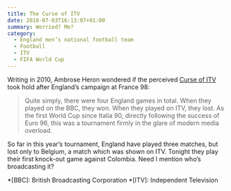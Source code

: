 ```yaml
---
title: The Curse of ITV
date: 2018-07-03T16:13:07+01:00
summary: Worried? Me?
category:
  - England men’s national football team
  - Football
  - ITV
  - FIFA World Cup
---
```

Writing in 2010, Ambrose Heron wondered if the perceived [Curse of ITV][1] took hold after England’s campaign at France 98:

> Quite simply, there were four England games in total. When they played on the BBC, they won. When they played on ITV, they lost. As the first World Cup since Italia 90, directly following the success of Euro 96, this was a tournament firmly in the glare of modern media overload.

So far in this year’s tournament, England have played three matches, but lost only to Belgium, a match which was shown on ITV. Tonight they play their first knock-out game against Colombia. Need I mention who’s broadcasting it?

[1]: http://www.filmdetail.com/2010/06/21/the-curse-of-itv-england-world-cup

*[BBC]: British Broadcasting Corporation
*[ITV]: Independent Television
